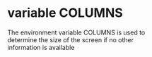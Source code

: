 # variable COLUMNS 

The environment variable COLUMNS is used to  
determine the size of the screen if no other  
information is available  
